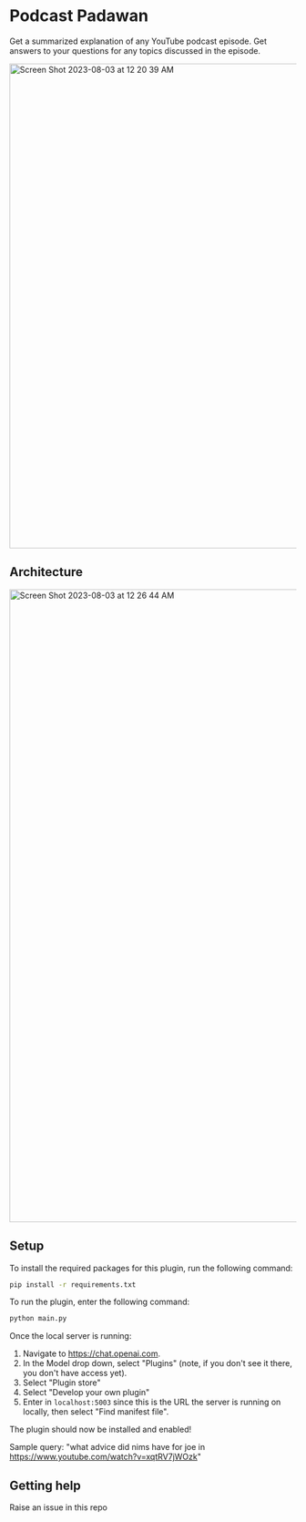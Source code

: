 # Podcast Padawan

Get a summarized explanation of any YouTube podcast episode.
Get answers to your questions for any topics discussed in the episode.

<img width="851" alt="Screen Shot 2023-08-03 at 12 20 39 AM" src="https://github.com/sagar-kris/podawan/assets/9098686/5b62b01a-281d-4e53-81ef-0de8a6203e45">

## Architecture

<img width="1111" alt="Screen Shot 2023-08-03 at 12 26 44 AM" src="https://github.com/sagar-kris/podawan/assets/9098686/06151da9-2a45-4216-8f97-bbd9be02bf23">

## Setup

To install the required packages for this plugin, run the following command:

```bash
pip install -r requirements.txt
```

To run the plugin, enter the following command:

```bash
python main.py
```

Once the local server is running:

1. Navigate to https://chat.openai.com. 
2. In the Model drop down, select "Plugins" (note, if you don't see it there, you don't have access yet).
3. Select "Plugin store"
4. Select "Develop your own plugin"
5. Enter in `localhost:5003` since this is the URL the server is running on locally, then select "Find manifest file".

The plugin should now be installed and enabled!

Sample query: "what advice did nims have for joe in https://www.youtube.com/watch?v=xqtRV7jWOzk"

## Getting help

Raise an issue in this repo
